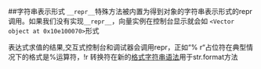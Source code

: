 ##字符串表示形式
`__repr__`特殊方法被内置为得到对象的字符串表示形式的repr调用。如果我们没有实现`__repr__`，向量实例在控制台显示就会如 `<Vector object at 0x10e100070>`形式

表达式求值的结果,交互式控制台和调试器会调用repr，正如“% r“占位符在典型情况下的格式是%运算符，!r 转换符在新的[格式字符串语法](https://docs.python.org/3/library/string.html#format-string-syntax)用于str.format方法
